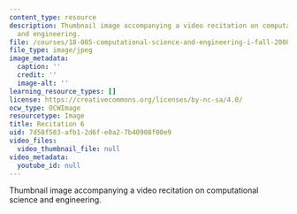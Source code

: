 ```yaml
---
content_type: resource
description: Thumbnail image accompanying a video recitation on computational science
  and engineering.
file: /courses/18-085-computational-science-and-engineering-i-fall-2008/7d58f583afb12d6fe0a27b40908f00e9_r6.jpg
file_type: image/jpeg
image_metadata:
  caption: ''
  credit: ''
  image-alt: ''
learning_resource_types: []
license: https://creativecommons.org/licenses/by-nc-sa/4.0/
ocw_type: OCWImage
resourcetype: Image
title: Recitation 6
uid: 7d58f583-afb1-2d6f-e0a2-7b40908f00e9
video_files:
  video_thumbnail_file: null
video_metadata:
  youtube_id: null
---
```

Thumbnail image accompanying a video recitation on computational science and engineering.
